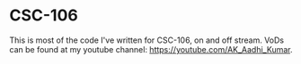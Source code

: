 # CSC-106
This is most of the code I've written for CSC-106, on and off stream. VoDs can be found at my youtube channel: <https://youtube.com/AK_Aadhi_Kumar>.
